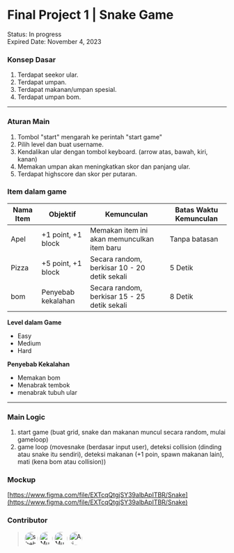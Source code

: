# Final Project 1 | Snake Game

Status: In progress <br>
Expired Date: November 4, 2023

### Konsep Dasar

1. Terdapat seekor ular.
2. Terdapat umpan.
3. Terdapat makanan/umpan spesial.
4. Terdapat umpan bom.

---

### Aturan Main

1. Tombol "start" mengarah ke perintah "start game"
2. Pilih level dan buat username.
3. Kendalikan ular dengan tombol keyboard. (arrow atas, bawah, kiri, kanan)
4. Memakan umpan akan meningkatkan skor dan panjang ular.
5. Terdapat highscore dan skor per putaran.

### Item dalam game

| Nama Item | Objektif | Kemunculan | Batas Waktu Kemunculan |
| --- | --- | --- | --- |
| Apel | +1 point, +1 block | Memakan item ini akan memunculkan item baru | Tanpa batasan |
| Pizza | +5 point, +1 block | Secara random, berkisar 10 - 20 detik sekali  | 5 Detik |
| bom | Penyebab kekalahan | Secara random, berkisar 15 - 25 detik sekali  | 8 Detik |

**Level dalam Game**

- Easy
- Medium
- Hard

**Penyebab Kekalahan**

- Memakan bom
- Menabrak tembok
- menabrak tubuh ular

---

### Main Logic

1. start game (buat grid, snake dan makanan muncul secara random, mulai gameloop)
2. game loop (movesnake (berdasar input user), deteksi collision (dinding atau snake itu sendiri), deteksi makanan (+1 poin, spawn makanan lain), mati (kena bom atau collision))

### Mockup

[https://www.figma.com/file/EXTcqQtgjSY39albApITBR/Snake](https://www.figma.com/file/EXTcqQtgjSY39albApITBR/Snake)

### Contributor

>
> [<img src="https://avatars.githubusercontent.com/u/143673777?v=4" title="shehnazeyma" width="30" style="border-radius: 50%;"/>](https://github.com/shehnazeyma)
> [<img src="https://avatars.githubusercontent.com/u/142389956?v=4" title="Muhammad Hamdan Zulfa" width="30" style="border-radius: 50%;"/>](https://github.com/hamdanzull)
> [<img src="https://avatars.githubusercontent.com/u/89184237?v=4" title="Muhammad Dimas Erlangga" width="30" style="border-radius: 50%;"/>](https://github.com/Berjiwasantuy)
> [<img src="https://avatars.githubusercontent.com/u/122588201?v=4" title="Ari Zidane" width="30" style="border-radius: 50%;"/>](https://github.com/arizdn234)

